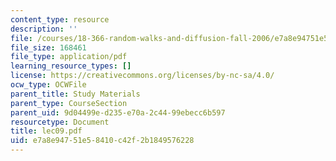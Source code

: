 ```yaml
---
content_type: resource
description: ''
file: /courses/18-366-random-walks-and-diffusion-fall-2006/e7a8e94751e58410c42f2b1849576228_lec09.pdf
file_size: 168461
file_type: application/pdf
learning_resource_types: []
license: https://creativecommons.org/licenses/by-nc-sa/4.0/
ocw_type: OCWFile
parent_title: Study Materials
parent_type: CourseSection
parent_uid: 9d04499e-d235-e70a-2c44-99ebecc6b597
resourcetype: Document
title: lec09.pdf
uid: e7a8e947-51e5-8410-c42f-2b1849576228
---
```

